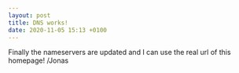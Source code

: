 ```yaml
---
layout: post
title: DNS works!
date: 2020-11-05 15:13 +0100
---
```


Finally the nameservers are updated and I can use the real url of this homepage!
/Jonas
